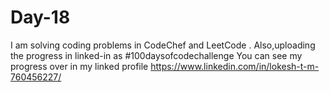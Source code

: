 # Day-18
I am solving coding problems in CodeChef and LeetCode . Also,uploading the progress in linked-in as #100daysofcodechallenge You can see my progress over in my linked profile https://www.linkedin.com/in/lokesh-t-m-760456227/
